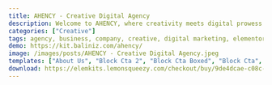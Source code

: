 ```yaml
---
title: AHENCY - Creative Digital Agency
description: Welcome to AHENCY, where creativity meets digital prowess. Transform your agency's online presence with our Elementor template kit, seamlessly merging design and functionality. Precisely curated, AHENCY offers captivating pages and elements that embody your agency's ingenuity. Redefine your digital footprint with ease – acquire AHENCY today and craft a cutting-edge online showcase that captivates.
categories: ["Creative"]
tags: agency, business, company, creative, digital marketing, elementor, freelancer, gallery, photographer, portfolio, service, template, template kit, website, wordpress
demo: https://kit.baliniz.com/ahency/
image: /images/posts/AHENCY - Creative Digital Agency.jpeg
templates: ["About Us", "Block Cta 2", "Block Cta Boxed", "Block Cta", "Block Logo List", "Block Page Title", "Block Quote", "Block Testimonials", "Coming Soon", "Contact", "Footer", "Global", "Header Alternate", "Header", "Home 1", "Home 2", "Our Team", "Portfolio", "Services", "Single Portfolio 1", "Single Portfolio 2"]
download: https://elemkits.lemonsqueezy.com/checkout/buy/9de4dcae-c08c-46d6-93c8-149354cba498
---
```

